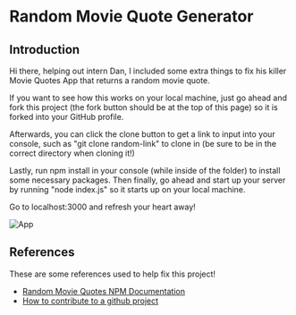 # Random Movie Quote Generator

## Introduction

Hi there, helping out intern Dan, I included some extra things to fix his killer Movie Quotes App that returns a random movie quote.

If you want to see how this works on your local machine, just go ahead and fork this project (the fork button should be at the top of this page) so it is forked into your GitHub profile.

Afterwards, you can click the clone button to get a link to input into your console, such as "git clone random-link" to clone in (be sure to be in the correct directory when cloning it!)

Lastly, run npm install in your console (while inside of the folder) to install some necessary packages. Then finally, go ahead and start up your server by running "node index.js" so it starts up on your local machine. 

Go to localhost:3000 and refresh your heart away!

![App](app.gif)

## References

These are some references used to help fix this project!

- [Random Movie Quotes NPM Documentation](https://www.npmjs.com/package/random-movie-quotes)
- [How to contribute to a github project](https://akrabat.com/the-beginners-guide-to-contributing-to-a-github-project/)